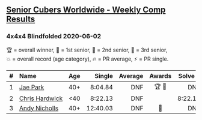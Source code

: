 <style>table {white-space: nowrap;}</style>

## [Senior Cubers Worldwide - Weekly Comp Results](/scw-comp/results/)
### 4x4x4 Blindfolded 2020-06-02

<span style="white-space: nowrap;">🏆 = overall winner</span>, <span style="white-space: nowrap;">🥇 = 1st senior</span>, <span style="white-space: nowrap;">🥈 = 2nd senior</span>, <span style="white-space: nowrap;">🥉 = 3rd senior</span>, <span style="white-space: nowrap;">💥 = overall record (age category)</span>, <span style="white-space: nowrap;">🔥 = PR average</span>, <span style="white-space: nowrap;">⚡ = PR single</span>.

| # | Name | Age | Single | Average | Awards | Solve 1 | Solve 2 | Solve 3 | Video |
| :--: | :-- | :--: | --: | --: | :--: | --: | --: | --: | :-- |
| 1 | [Jae Park](../../persons/jae_park/444bf.md) | 40+ | 8:04.84 | DNF | 🏆 🥇 | DNF | 8:04.84 | DNS | [Link](https://www.facebook.com/events/323619661956372/permalink/325184355133236/) |
| 2 | [Chris Hardwick](../../persons/chris_hardwick/444bf.md) | <40 | 8:22.13 | DNF |  | 8:22.13 | DNF | DNF | [Link](https://www.facebook.com/events/323619661956372/permalink/325517651766573/) |
| 3 | [Andy Nicholls](../../persons/andy_nicholls/444bf.md) | 40+ | 12:40.03 | DNF | 🥈 | DNF | 12:40.03 | DNF | [Link](https://www.facebook.com/events/323619661956372/permalink/325084838476521/) |

<!-- Global site tag (gtag.js) - Google Analytics -->
<script async src="https://www.googletagmanager.com/gtag/js?id=UA-86348435-3"></script>
<script>window.dataLayer = window.dataLayer || []; function gtag() {dataLayer.push(arguments);} gtag('js', new Date()); gtag('config', 'UA-86348435-3');</script>
